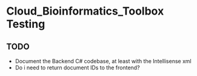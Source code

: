 # Cloud_Bioinformatics_Toolbox Testing

## TODO

* Document the Backend C# codebase, at least with the Intellisense xml
* Do i need to return document IDs to the frontend?